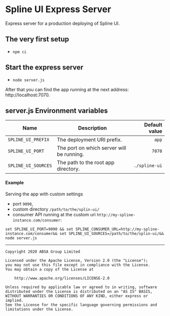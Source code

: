# Spline UI Express Server

Express server for a production deploying of Spline UI.


## The very first setup

- `npm ci`

## Start the express server 

- `node server.js`    

After that you can find the app running at the next address: http://localhost:7070. 


## server.js Environment variables

| Name        | Description           | Default value  |
| ------------- |-------------| -----:|
| `SPLINE_UI_PREFIX`      | The deployment URI prefix. | `app` |
| `SPLINE_UI_PORT`      | The port on which server will be running. | `7070` |
| `SPLINE_UI_SOURCES`      | The path to the root app directory.      |  `./spline-ui`  |


#### Example

Serving the app with custom settings 
 - port `9090`, 
 - custom directory `/path/to/the/splin-ui/` 
 - consumer API running at the custom uri `http://my-spline-instance.com/consumer`:

`set SPLINE_UI_PORT=9090 && set SPLINE_CONSUMER_URL=http://my-spline-instance.com/consumer&& set SPLINE_UI_SOURCES=/path/to/the/splin-ui/&& node server.js`

---

    Copyright 2020 ABSA Group Limited
    
    Licensed under the Apache License, Version 2.0 (the "License");
    you may not use this file except in compliance with the License.
    You may obtain a copy of the License at
    
        http://www.apache.org/licenses/LICENSE-2.0
    
    Unless required by applicable law or agreed to in writing, software
    distributed under the License is distributed on an "AS IS" BASIS,
    WITHOUT WARRANTIES OR CONDITIONS OF ANY KIND, either express or implied.
    See the License for the specific language governing permissions and
    limitations under the License.
